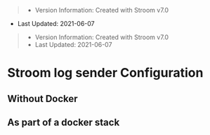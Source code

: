 > * Version Information: Created with Stroom v7.0  
* Last Updated: 2021-06-07

> * Version Information: Created with Stroom v7.0  
> * Last Updated: 2021-06-07

# Stroom log sender Configuration


## Without Docker


## As part of a docker stack
